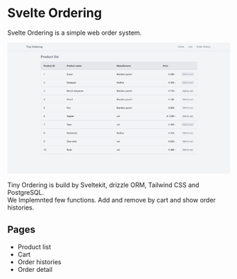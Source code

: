 # Svelte Ordering

Svelte Ordering is a simple web order system.

![screenshot](/readme/screen.png)

Tiny Ordering is build by Sveltekit, drizzle ORM, Tailwind CSS and PostgreSQL.<br>
We Implemnted few functions. Add and remove by cart and show order histories.

## Pages

- Product list
- Cart
- Order histories
- Order detail
